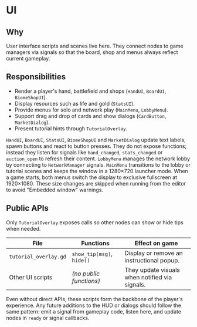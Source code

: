 # UI

## Why
User interface scripts and scenes live here. They connect nodes to game managers via signals so that the board, shop and menus always reflect current gameplay.

## Responsibilities
- Render a player's hand, battlefield and shops (`HandUI`, `BoardUI`, `BiomeShopUI`).
- Display resources such as life and gold (`StatsUI`).
- Provide menus for solo and network play (`MainMenu`, `LobbyMenu`).
- Support drag and drop of cards and show dialogs (`CardButton`, `MarketDialog`).
- Present tutorial hints through `TutorialOverlay`.

`HandUI`, `BoardUI`, `StatsUI`, `BiomeShopUI` and `MarketDialog` update text labels, spawn buttons and react to button presses. They do not expose functions; instead they listen for signals like `hand_changed`, `stats_changed` or `auction_open` to refresh their content. `LobbyMenu` manages the network lobby by connecting to `NetworkManager` signals. `MainMenu` transitions to the lobby or tutorial scenes and keeps the window in a 1280×720 launcher mode. When a game starts, both menus switch the display to exclusive fullscreen at 1920×1080. These size changes are skipped when running from the editor to avoid "Embedded window" warnings.

## Public APIs
Only `TutorialOverlay` exposes calls so other nodes can show or hide tips when needed.

| File | Functions | Effect on game |
|------|-----------|----------------|
| `tutorial_overlay.gd` | `show_tip(msg)`, `hide()` | Display or remove an instructional popup. |
| Other UI scripts | *(no public functions)* | They update visuals when notified via signals. |


Even without direct APIs, these scripts form the backbone of the player's experience. Any future additions to the HUD or dialogs should follow the same pattern: emit a signal from gameplay code, listen here, and update nodes in `ready` or signal callbacks.
